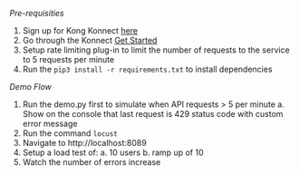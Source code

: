 *Pre-requisities*

1. Sign up for Kong Konnect [here](https://cloud.konghq.com/register)
2. Go through the Konnect [Get Started](https://docs.konghq.com/konnect/getting-started/)
3. Setup rate limiting plug-in to limit the number of requests to the service to 5 requests per minute
4. Run the ```pip3 install -r requirements.txt``` to install dependencies 

*Demo Flow*
1. Run the demo.py first to simulate when API requests > 5 per minute
  a. Show on the console that last request is 429 status code with custom error message
2. Run the command `locust`
3. Navigate to http://localhost:8089
4. Setup a load test of:
  a. 10 users
  b. ramp up of 10
5. Watch the number of errors increase 
